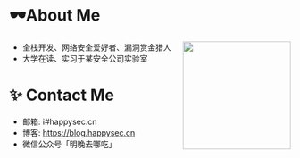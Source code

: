 # 🕶About Me

<img align="right" wight=193 height=193 src="https://avatars.githubusercontent.com/u/42985524?v=4" />


 - 全栈开发、网络安全爱好者、漏洞赏金猎人
 - 大学在读、实习于某安全公司实验室

# ✨ Contact Me

 - 邮箱: i#happysec.cn
 - 博客: https://blog.happysec.cn
 - 微信公众号「明晚去哪吃」
